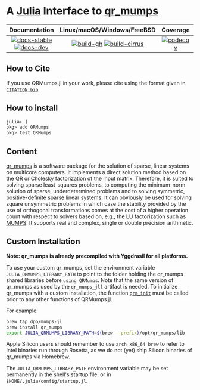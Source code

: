 # A [Julia](http://julialang.org) Interface to [qr_mumps](http://buttari.perso.enseeiht.fr/qr_mumps/)

| **Documentation** | **Linux/macOS/Windows/FreeBSD** | **Coverage** | **DOI** |
|:-----------------:|:-------------------------------:|:------------:|:-------:|
| [![docs-stable][docs-stable-img]][docs-stable-url] [![docs-dev][docs-dev-img]][docs-dev-url] | [![build-gh][build-gh-img]][build-gh-url] [![build-cirrus][build-cirrus-img]][build-cirrus-url] | [![codecov][codecov-img]][codecov-url] | [![doi][doi-img]][doi-url] |

[docs-stable-img]: https://img.shields.io/badge/docs-stable-blue.svg
[docs-stable-url]: https://JuliaSmoothOptimizers.github.io/QRMumps.jl/stable
[docs-dev-img]: https://img.shields.io/badge/docs-dev-purple.svg
[docs-dev-url]: https://JuliaSmoothOptimizers.github.io/QRMumps.jl/dev
[build-gh-img]: https://github.com/JuliaSmoothOptimizers/QRMumps.jl/workflows/CI/badge.svg?branch=main
[build-gh-url]: https://github.com/JuliaSmoothOptimizers/QRMumps.jl/actions
[build-cirrus-img]: https://img.shields.io/cirrus/github/JuliaSmoothOptimizers/QRMumps.jl?logo=Cirrus%20CI
[build-cirrus-url]: https://cirrus-ci.com/github/JuliaSmoothOptimizers/QRMumps.jl
[codecov-img]: https://codecov.io/gh/JuliaSmoothOptimizers/QRMumps.jl/branch/main/graph/badge.svg
[codecov-url]: https://app.codecov.io/gh/JuliaSmoothOptimizers/QRMumps.jl
[doi-img]: https://img.shields.io/badge/DOI-10.5281%2Fzenodo.4716114-blue.svg
[doi-url]: https://doi.org/10.5281/zenodo.4716114

## How to Cite

If you use QRMumps.jl in your work, please cite using the format given in [`CITATION.bib`](https://github.com/JuliaSmoothOptimizers/QRMumps.jl/blob/main/CITATION.bib).

## How to install

```julia
julia> ]
pkg> add QRMumps
pkg> test QRMumps
```

## Content

[qr_mumps](http://buttari.perso.enseeiht.fr/qr_mumps/) is a software package for the solution of sparse, linear systems on multicore computers.
It implements a direct solution method based on the QR or Cholesky factorization of the input matrix. 
Therefore, it is suited to solving sparse least-squares problems, to computing the minimum-norm solution of sparse, underdetermined problems and to solving symmetric, positive-definite sparse linear systems.
It can obviously be used for solving square unsymmetric problems in which case the stability provided by the use of orthogonal transformations comes at the cost of a higher operation count with respect to solvers based on, e.g., the LU factorization such as [MUMPS](http://mumps.enseeiht.fr/).
It supports real and complex, single or double precision arithmetic.

## Custom Installation

**Note: qr_mumps is already precompiled with Yggdrasil for all platforms.**

To use your custom qr_mumps, set the environment variable `JULIA_QRMUMPS_LIBRARY_PATH`
to point to the folder holding the qr_mumps shared libraries before `using QRMumps`.
Note that the same version of qr_mumps as used by the `qr_mumps_jll` artifact is needed.
To initialize qr_mumps with a custom installation, the function [`qrm_init`](https://juliasmoothoptimizers.github.io/QRMumps.jl/stable/api/#QRMumps.qrm_init) must be called prior to any other functions of QRMumps.jl.

For example:
```bash
brew tap dpo/mumps-jl
brew install qr_mumps
export JULIA_QRMUMPS_LIBRARY_PATH=$(brew --prefix)/opt/qr_mumps/lib
```

Apple Silicon users should remember to use `arch x86_64 brew` to refer to Intel binaries run through Rosetta, as we do not (yet) ship Silicon binaries of qr_mumps via Homebrew.

The `JULIA_QRMUMPS_LIBRARY_PATH` environment variable may be set permanently in the shell's startup file, or in `$HOME/.julia/config/startup.jl`.
